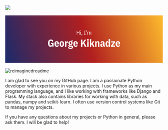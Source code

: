 ![](https://komarev.com/ghpvc/?username=GAKiknadze)

![# Hi, I'm George Kiknadze](./src/img/preview.png)

<img src="https://myreadme.vercel.app/api/embed/GAKiknadze?panels=userstatistics,toprepositories,toplanguages,commitgraph" alt="reimaginedreadme" />

I am glad to see you on my GitHub page. I am a passionate Python developer with experience in various projects. I use Python as my main programming language, and I like working with frameworks like Django and Flask. My stack also contains libraries for working with data, such as pandas, numpy and scikit-learn. I often use version control systems like Git to manage my projects. 

If you have any questions about my projects or Python in general, please ask them. I will be glad to help!